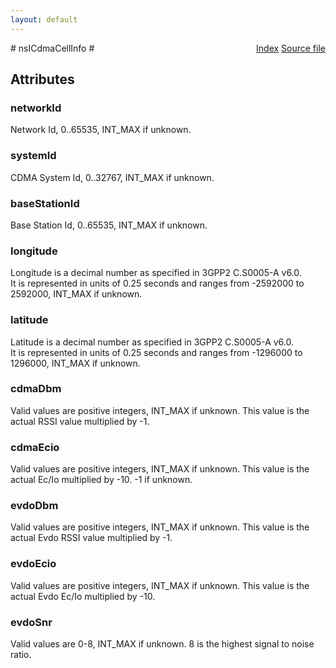 ```yaml
---
layout: default
---
```

<div class='links' style='float:right'><a href="../index.html">Index</a>
<a href="http://dxr.mozilla.org/mozilla-central/source/dom/mobileconnection/interfaces/nsICellInfo.idl">Source file</a>
</div>
# nsICdmaCellInfo #

## Attributes ##

### networkId ###
  
Network Id, 0..65535, INT_MAX if unknown.  
  

### systemId ###
  
CDMA System Id, 0..32767, INT_MAX if unknown.  
  

### baseStationId ###
  
Base Station Id, 0..65535, INT_MAX if unknown.  
  

### longitude ###
  
Longitude is a decimal number as specified in 3GPP2 C.S0005-A v6.0.  
It is represented in units of 0.25 seconds and ranges from -2592000 to  
2592000, INT_MAX if unknown.  
  

### latitude ###
  
Latitude is a decimal number as specified in 3GPP2 C.S0005-A v6.0.  
It is represented in units of 0.25 seconds and ranges from -1296000 to  
1296000, INT_MAX if unknown.  
  

### cdmaDbm ###
  
Valid values are positive integers, INT_MAX if unknown. This value is the  
actual RSSI value multiplied by -1.  
  

### cdmaEcio ###
  
Valid values are positive integers, INT_MAX if unknown. This value is the  
actual Ec/Io multiplied by -10. -1 if unknown.  
  

### evdoDbm ###
  
Valid values are positive integers, INT_MAX if unknown. This value is the  
actual Evdo RSSI value multiplied by -1.  
  

### evdoEcio ###
  
Valid values are positive integers, INT_MAX if unknown. This value is the  
actual Evdo Ec/Io multiplied by -10.  
  

### evdoSnr ###
  
Valid values are 0-8, INT_MAX if unknown. 8 is the highest signal to noise  
ratio.  
  
